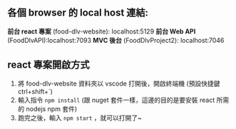## 各個 browser 的 local host 連結:

**前台 react 專案** (food-dlv-website): localhost:5129
**前台 Web API** (FoodDlvAPI):localhost:7093
**MVC 後台** (FoodDlvProject2): localhost:7046

## react 專案開啟方式

1. 將 food-dlv-website 資料夾以 vscode 打開後，開啟終端機 (預設快捷鍵 ctrl+shift+`)
2. 輸入指令 `npm install` (跟 nuget 套件一樣，這邊的目的是要安裝 react 所需的 nodejs npm 套件)
3. 跑完之後，輸入 `npm start` ，就可以打開了~
